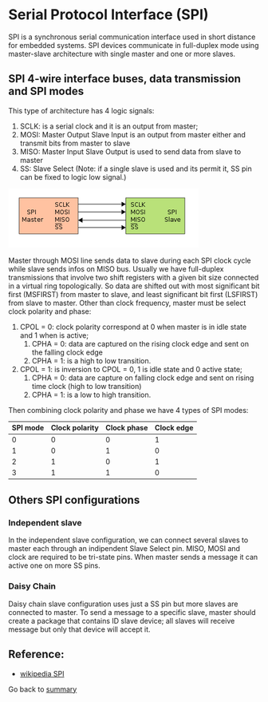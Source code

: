 # Serial Protocol Interface (SPI)

SPI is a synchronous serial communication interface used in short distance for embedded systems.
SPI devices communicate in full-duplex mode using master-slave architecture with single master and one or more slaves.

## SPI 4-wire interface buses, data transmission and SPI modes

This type of architecture has 4 logic signals:
1. SCLK: is a serial clock and it is an output from master;
2. MOSI: Master Output Slave Input is an output from master either and transmit bits from master to slave
3. MISO: Master Input Slave Output is used to send data from slave to master
4. SS: Slave Select
(Note: if a single slave is used and its permit it, SS pin can be fixed to logic low signal.)

![alt text][SPI4WIRES]

Master through MOSI line sends data to slave during each SPI clock cycle while slave sends infos on MISO bus.
Usually we have full-duplex transmissions that involve two shift registers with a given bit size connected in a virtual ring topologically.
So data are shifted out with most significant bit first (MSFIRST) from master to slave, and least significant bit first (LSFIRST) from slave to master.
Other than clock frequency, master must be select clock polarity and phase:
1. CPOL = 0: clock polarity correspond at 0 when master is in idle state and 1 when is active;
    1. CPHA = 0: data are captured on the rising clock edge and sent on the falling clock edge
    2. CPHA = 1: is a high to low transition.
2. CPOL = 1: is inversion to CPOL = 0, 1 is idle state and 0 active state;
    1. CPHA = 0: data are capture on falling clock edge and sent on rising time clock (high to low transition)
    2. CPHA = 1: is a low to high transition.

Then combining clock polarity and phase we have 4 types of SPI modes:

| SPI mode | Clock polarity | Clock phase | Clock edge |
| - | - | - | - |
| 0 | 0 | 0 | 1 |
| 1 | 0 | 1 | 0 |
| 2 | 1 | 0 | 1 |
| 3 | 1 | 1 | 0 |

## Others SPI configurations

### Independent	slave

In the independent slave configuration, we can connect several slaves to master each through an indipendent Slave Select pin. MISO, MOSI and clock are required to be tri-state pins. When master sends a message it can active one on more SS pins.

### Daisy Chain 

Daisy chain slave configuration uses just a SS pin but more slaves are connected to master. To send a message to a specific slave, master should create a package that contains ID slave device; all slaves will receive message but only that device will accept it.

## Reference:
- [wikipedia SPI](https://en.wikipedia.org/wiki/Serial_Peripheral_Interface_Bus)

Go back to [summary](../summary.md)

[SPI4WIRES]: ./img/user-spi-M-S.png
